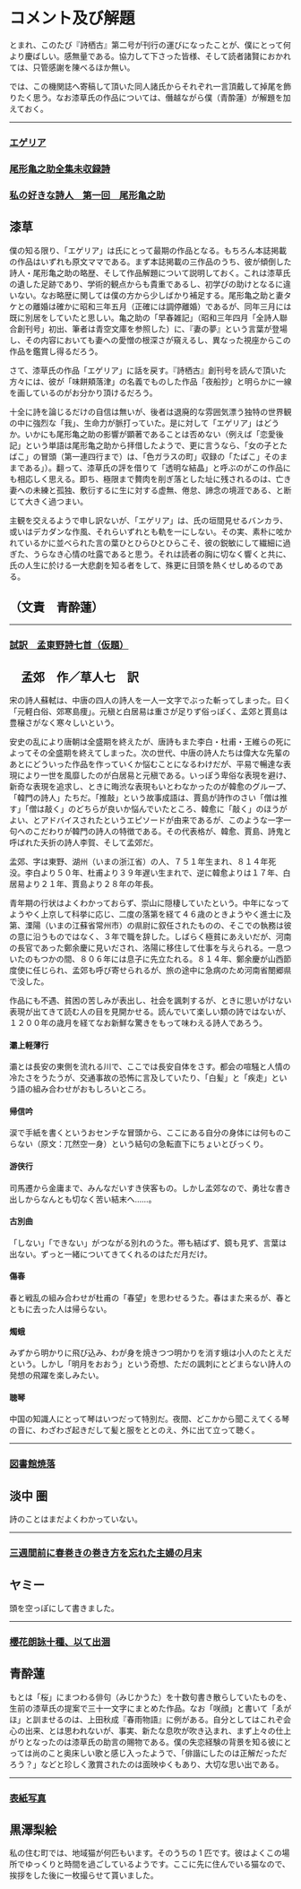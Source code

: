 # コメント及び解題

とまれ、このたび『詩栖古』第二号が刊行の運びになったことが、僕にとって何より慶ばしい。感無量である。協力して下さった皆様、そして読者諸賢におかれては、只管感謝を陳べるほか無い。

では、この機関誌へ寄稿して頂いた同人諸氏からそれぞれ一言頂戴して掉尾を飾りたく思う。なお漆草氏の作品については、僭越ながら僕（青酔蓮）が解題を加えておく。

<hr class="space" />

<h3><a class="page-link" href="urushikusa_title.html">エゲリア</a></h3>

<h3><a class="page-link" href="urushikusa3_title.html">尾形亀之助全集未収録詩</a></h3>

<h3><a class="page-link" href="urushikusa4_title.html">私の好きな詩人　第一回　尾形亀之助</a></h3>

<h2 class="chapter-author">漆草</h2>

僕の知る限り、「エゲリア」は氏にとって最期の作品となる。もちろん本誌掲載の作品はいずれも原文ママである。まず本誌掲載の三作品のうち、彼が傾倒した詩人・尾形亀之助の略歴、そして作品解題について説明しておく。これは漆草氏の遺した足跡であり、学術的観点からも貴重であるし、初学びの助けとなるに違いない。なお略歴に関しては僕の方から少しばかり補足する。尾形亀之助と妻タケとの離婚は確かに昭和三年五月（正確には調停離婚）であるが、同年三月には既に別居をしていたと思しい。亀之助の「早春雑記」（昭和三年四月「全詩人聯合創刊号」初出、筆者は青空文庫を参照した）に、『妻の夢』という言葉が登場し、その内容においても妻への愛憎の根深さが窺えるし、異なった視座からこの作品を鑑賞し得るだろう。

さて、漆草氏の作品「エゲリア」に話を戻す。『詩栖古』創刊号を読んで頂いた方々には、彼が「味餅頬落津」の名義でものした作品「夜船抄」と明らかに一線を画しているのがお分かり頂けるだろう。

十全に詩を論じるだけの自信は無いが、後者は退廃的な雰囲気漂う独特の世界観の中に強烈な「我」、生命力が脈打っていた。是に対して「エゲリア」はどうか。いかにも尾形亀之助の影響が顕著であることは否めない（例えば「恋愛後記」という単語は尾形亀之助から拝借したようで、更に言うなら、「女の子とたばこ」の冒頭（第一連四行まで）は、「色ガラスの町」収録の「たばこ」そのままである」）。翻って、漆草氏の評を借りて「透明な結晶」と呼ぶのがこの作品にも相応しく思える。即ち、極限まで贅肉を削ぎ落とした址に残されるのは、亡き妻への未練と孤独、敷衍するに生に対する虚無、倦怠、諦念の境涯である、と断じて大きく過つまい。

主観を交えるようで申し訳ないが、「エゲリア」は、氏の垣間見せるバンカラ、或いはデカダンな作風、それらいずれとも軌を一にしない。その実、素朴に呟かれているかに並べられた言の葉ひとひらひとひらこそ、彼の鋭敏にして繊細に過ぎた、うらなき心情の吐露であると思う。それは読者の胸に切なく響くと共に、氏の人生に於ける一大悲劇を知る者をして、殊更に目頭を熱くせしめるのである。

<h2 class="chapter-author">（文責　青酔蓮）</h2>

<hr class="space" />

<h3><a class="page-link" href="kusashichihito_title.html">試訳　孟東野詩七首（仮題）</a></h2>

<h2 class="chapter-author">　孟郊　作／草人七　訳 </h2>

宋の詩人蘇軾は、中唐の四人の詩人を一人一文字でぶった斬ってしまった。曰く「元軽白俗、郊寒島痩」。元稹と白居易は重さが足りず俗っぽく、孟郊と賈島は豊穣さがなく寒々しいという。

安史の乱により唐朝は全盛期を終えたが、唐詩もまた李白・杜甫・王維らの死によってその全盛期を終えてしまった。次の世代、中唐の詩人たちは偉大な先輩のあとにどういった作品を作っていくか悩むことになるわけだが、平易で暢達な表現により一世を風靡したのが白居易と元稹である。いっぽう卑俗な表現を避け、新奇な表現を追求し、ときに晦渋な表現もいとわなかったのが韓愈のグループ、「韓門の詩人」たちだ。「推敲」という故事成語は、賈島が詩作のさい「僧は推す」「僧は敲く」のどちらが良いか悩んでいたところ、韓愈に「敲く」のほうがよい、とアドバイスされたというエピソードが由来であるが、このような一字一句へのこだわりが韓門の詩人の特徴である。その代表格が、韓愈、賈島、詩鬼と呼ばれた夭折の詩人李賀、そして孟郊だ。

孟郊、字は東野、湖州（いまの浙江省）の人、７５１年生まれ、８１４年死没。李白より５０年、杜甫より３９年遅い生まれで、逆に韓愈よりは１７年、白居易より２１年、賈島より２８年の年長。

青年期の行状はよくわかっておらず、崇山に隠棲していたという。中年になってようやく上京して科挙に応じ、二度の落第を経て４６歳のときようやく進士に及第、溧陽（いまの江蘇省常州市）の県尉に叙任されたものの、そこでの執務は彼の意に沿うものではなく、３年で職を辞した。しばらく極貧にあえいだが、河南の長官であった鄭余慶に見いだされ、洛陽に移住して仕事を与えられる。一息ついたのもつかの間、８０６年には息子に先立たれる。８１４年、鄭余慶が山西節度使に任じられ、孟郊も呼び寄せられるが、旅の途中に急病のため河南省閿郷県で没した。

作品にも不遇、貧困の苦しみが表出し、社会を諷刺するが、ときに思いがけない表現が出てきて読む人の目を見開かせる。読んでいて楽しい類の詩ではないが、１２００年の歳月を経てなお新鮮な驚きをもって味わえる詩人であろう。

#### 灞上軽薄行

灞とは長安の東側を流れる川で、ここでは長安自体をさす。都会の喧騒と人情の冷たさをうたうが、交通事故の恐怖に言及していたり、「白髪」と「疾走」という語の組み合わせがおもしろいところ。

#### 帰信吟

涙で手紙を書くというおセンチな冒頭から、ここにある自分の身体には何ものこらない（原文：兀然空一身）という結句の急転直下にちょいとびっくり。

#### 游侠行

司馬遷から金庸まで、みんなだいすき侠客もの。しかし孟郊なので、勇壮な書き出しからなんとも切なく苦い結末へ……。

#### 古別曲

「しない」「できない」がつながる別れのうた。帯も結ばず、鏡も見ず、言葉は出ない。ずっと一緒についてきてくれるのはただ月だけ。

#### 傷春

春と戦乱の組み合わせが杜甫の「春望」を思わせるうた。春はまた来るが、春とともに去った人は帰らない。

#### 燭蛾

みずから明かりに飛び込み、わが身を焼きつつ明かりを消す蛾は小人のたとえだという。しかし「明月をおおう」という奇想、ただの諷刺にとどまらない詩人の発想の飛躍を楽しみたい。

#### 聴琴

中国の知識人にとって琴はいつだって特別だ。夜間、どこかから聞こえてくる琴の音に、わざわざ起きだして髪と服をととのえ、外に出て立って聴く。

<hr class="space" />

<h3><a class="page-link" href="K_title.html">図書館焼落</a></h2>

<h2 class="chapter-author">淡中 圏</h2>

詩のことはまだよくわかっていない。

<hr class="space" />

<h3><a class="page-link" href="yummy_title.html">三週間前に春巻きの巻き方を忘れた主婦の月末</a></h2>

<h2 class="chapter-author">ヤミー</h2>

頭を空っぽにして書きました。

<hr class="space" />

<h3><a class="page-link" href="aosuiren2_title.html">櫻花朗詠十種、以て出涸</a></h2>

<h2 class="chapter-author">青酔蓮</h2>

もとは「桜」にまつわる俳句（みじかうた）を十数句書き散らしていたものを、生前の漆草氏の提案で三十一文字にまとめた作品。なお「咲顔」と書いて「ゑがほ」と訓ませるのは、上田秋成『春雨物語』に例がある。自分としてはこれぞ会心の出来、とは思われないが、事実、新たな息吹が吹き込まれ、まず上々の仕上がりとなったのは漆草氏の助言の賜物である。僕の失恋経験の背景を知る彼にとっては尚のこと奥床しい歌と感じ入ったようで、「俳諧にしたのは正解だっただろう？」などと珍しく激賞されたのは面映ゆくもあり、大切な思い出である。

<hr class="space" />

<h3><a href="top.html">表紙写真</a></h3>

<h2 class="chapter-author">黒澤梨絵</h2>

私の住む町では、地域猫が何匹もいます。そのうちの 1 匹です。彼はよくこの場所でゆっくりと時間を過ごしているようです。ここに先に住んでいる猫なので、挨拶をした後に一枚撮らせて貰いました。
